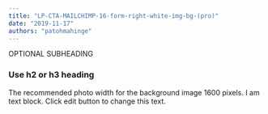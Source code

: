 ```yaml
---
title: "LP-CTA-MAILCHIMP-16-form-right-white-img-bg-(pro)"
date: "2019-11-17"
authors: "patohmahinge"
---
```


OPTIONAL SUBHEADING

### Use h2 or h3 heading

The recommended photo width for the background image 1600 pixels. I am text block. Click edit button to change this text.
